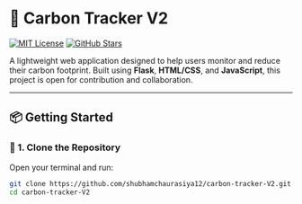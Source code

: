 # 🌱 Carbon Tracker V2

[![MIT License](https://img.shields.io/badge/License-MIT-green.svg)](LICENSE)
[![GitHub Stars](https://img.shields.io/github/stars/shubhamchaurasiya12/carbon-tracker-V2?style=social)](https://github.com/shubhamchaurasiya12/carbon-tracker-V2/stargazers)

A lightweight web application designed to help users monitor and reduce their carbon footprint. Built using **Flask**, **HTML/CSS**, and **JavaScript**, this project is open for contribution and collaboration.

---

## 📦 Getting Started

### 🔽 1. Clone the Repository

Open your terminal and run:

```bash
git clone https://github.com/shubhamchaurasiya12/carbon-tracker-V2.git
cd carbon-tracker-V2
